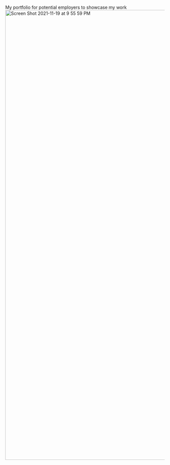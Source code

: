 My portfolio for potential employers to showcase my work
<img width="1418" alt="Screen Shot 2021-11-19 at 9 55 59 PM" src="https://user-images.githubusercontent.com/89747760/142713673-3724615b-0b94-4389-aca6-b2d69d2de1cd.png">

